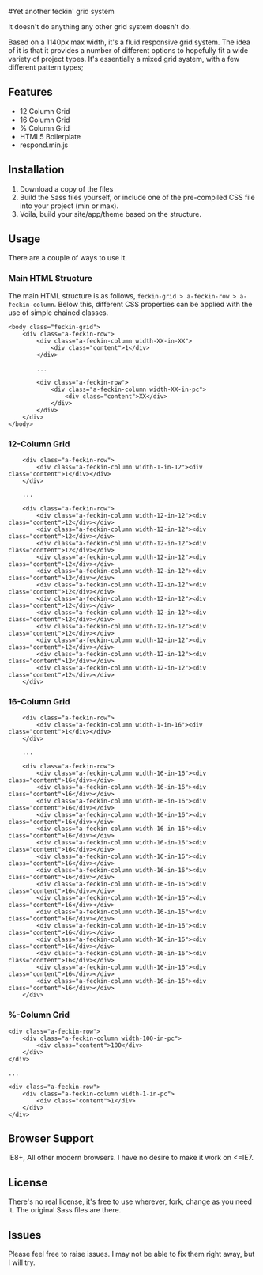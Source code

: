 #Yet another feckin' grid system

It doesn't do anything any other grid system doesn't do. 

Based on a 1140px max width, it's a fluid responsive grid system. The idea of it is that it provides a number of different options to hopefully fit a wide variety of project types. It's essentially a mixed grid system, with a few different pattern types; 

## Features

* 12 Column Grid
* 16 Column Grid
* % Column Grid
* HTML5 Boilerplate
* respond.min.js

## Installation
1. Download a copy of the files
2. Build the Sass files yourself, or include one of the pre-compiled CSS file into your project (min or max). 
3. Voila, build your site/app/theme based on the structure. 

## Usage
There are a couple of ways to use it. 

### Main HTML Structure

The main HTML structure is as follows, ``` feckin-grid > a-feckin-row > a-feckin-column ```. Below this, different CSS properties can be applied with the use of simple chained classes.

```
<body class="feckin-grid">
	<div class="a-feckin-row">
		<div class="a-feckin-column width-XX-in-XX">
			<div class="content">1</div>
		</div>

		...

		<div class="a-feckin-row">
			<div class="a-feckin-column width-XX-in-pc">
				<div class="content">XX</div>
			</div>
		</div>            
	</div>
</body>
```

### 12-Column Grid
```
	<div class="a-feckin-row">
		<div class="a-feckin-column width-1-in-12"><div class="content">1</div></div>            
	</div>

	...

	<div class="a-feckin-row">
		<div class="a-feckin-column width-12-in-12"><div class="content">12</div></div>            
		<div class="a-feckin-column width-12-in-12"><div class="content">12</div></div>            
		<div class="a-feckin-column width-12-in-12"><div class="content">12</div></div>            
		<div class="a-feckin-column width-12-in-12"><div class="content">12</div></div>            
		<div class="a-feckin-column width-12-in-12"><div class="content">12</div></div>            
		<div class="a-feckin-column width-12-in-12"><div class="content">12</div></div>
		<div class="a-feckin-column width-12-in-12"><div class="content">12</div></div>            
		<div class="a-feckin-column width-12-in-12"><div class="content">12</div></div>            
		<div class="a-feckin-column width-12-in-12"><div class="content">12</div></div>            
		<div class="a-feckin-column width-12-in-12"><div class="content">12</div></div>            
		<div class="a-feckin-column width-12-in-12"><div class="content">12</div></div>            
		<div class="a-feckin-column width-12-in-12"><div class="content">12</div></div>            
	</div>
```

### 16-Column Grid
```
	<div class="a-feckin-row">
		<div class="a-feckin-column width-1-in-16"><div class="content">1</div></div>            
	</div>

	...

	<div class="a-feckin-row">
		<div class="a-feckin-column width-16-in-16"><div class="content">16</div></div>            
		<div class="a-feckin-column width-16-in-16"><div class="content">16</div></div>            
		<div class="a-feckin-column width-16-in-16"><div class="content">16</div></div>            
		<div class="a-feckin-column width-16-in-16"><div class="content">16</div></div>            
		<div class="a-feckin-column width-16-in-16"><div class="content">16</div></div>            
		<div class="a-feckin-column width-16-in-16"><div class="content">16</div></div>
		<div class="a-feckin-column width-16-in-16"><div class="content">16</div></div>            
		<div class="a-feckin-column width-16-in-16"><div class="content">16</div></div>            
		<div class="a-feckin-column width-16-in-16"><div class="content">16</div></div>            
		<div class="a-feckin-column width-16-in-16"><div class="content">16</div></div>            
		<div class="a-feckin-column width-16-in-16"><div class="content">16</div></div>            
		<div class="a-feckin-column width-16-in-16"><div class="content">16</div></div>            
		<div class="a-feckin-column width-16-in-16"><div class="content">16</div></div>            
		<div class="a-feckin-column width-16-in-16"><div class="content">16</div></div>           
		<div class="a-feckin-column width-16-in-16"><div class="content">16</div></div>           
		<div class="a-feckin-column width-16-in-16"><div class="content">16</div></div>           
	</div>
```

### %-Column Grid
```
<div class="a-feckin-row">
	<div class="a-feckin-column width-100-in-pc">
		<div class="content">100</div>
	</div>
</div>

...

<div class="a-feckin-row">
	<div class="a-feckin-column width-1-in-pc">
		<div class="content">1</div>
	</div>
</div>

```

## Browser Support
IE8+, All other modern browsers. I have no desire to make it work on <=IE7.

## License
There's no real license, it's free to use wherever, fork, change as you need it. The original Sass files are there. 

## Issues
Please feel free to raise issues. I may not be able to fix them right away, but I will try. 
